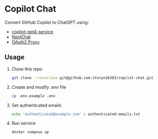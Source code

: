 # Copilot Chat

Convert GitHub Copilot to ChatGPT using:
- [copilot-gpt4-service](https://github.com/aaamoon/copilot-gpt4-service)
- [NextChat](https://github.com/ChatGPTNextWeb/ChatGPT-Next-Web)
- [OAuth2 Proxy](https://github.com/oauth2-proxy/oauth2-proxy)

## Usage

1. Clone this repo
    ```sh
    git clone --recursive git@github.com:storyn26383/copilot-chat.git
    ```

2. Create and modify .env file
    ```sh
    cp .env.example .env
    ```

3. Set authenticated emails
    ```sh
    echo 'authenticated@example.com' > authenticated-emails.txt
    ```

4. Run service
    ```sh
    docker compose up
    ```
